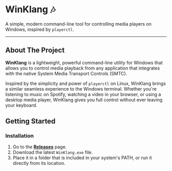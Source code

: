# WinKlang 🎶

A simple, modern command-line tool for controlling media players on Windows, inspired by `playerctl`.



---

## About The Project

**WinKlang** is a lightweight, powerful command-line utility for Windows that allows you to control media playback from any application that integrates with the native System Media Transport Controls (SMTC).

Inspired by the simplicity and power of `playerctl` on Linux, WinKlang brings a similar seamless experience to the Windows terminal. Whether you're listening to music on Spotify, watching a video in your browser, or using a desktop media player, WinKlang gives you full control without ever leaving your keyboard.

<!-- ## Key Features

* **Universal Control:** Manage playback (play, pause, next, previous) for all SMTC-compliant applications.
* **Get Metadata:** Instantly retrieve the current track's title, artist, and album.
* **Artwork Support:** Download the album art for the currently playing song.
* **Timeline Info:** Get the current playback position and total duration of the track.
* **Lightweight & Fast:** Built with C# and .NET for a snappy terminal experience. -->

## Getting Started

### Installation

1.  Go to the [**Releases**](https://github.com/YOUR-USERNAME/WinKlang/releases) page.
2.  Download the latest `WinKlang.exe` file.
3.  Place it in a folder that is included in your system's PATH, or run it directly from its location.

<!-- ### Usage

Here are some examples of how to use WinKlang:

```sh
# Get the status of the current track
WinKlang status

# Toggle play/pause
WinKlang play-pause

# Skip to the next track
WinKlang next

# Go to the previous track
WinKlang previous

# Save the current album art to artwork.jpg
WinKlang artwork -->